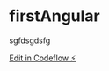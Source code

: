 # firstAngular

sgfdsgdsfg

[Edit in Codeflow ⚡️](https://stackblitz.com/~/github.com/roshnikeee/firstAngular)